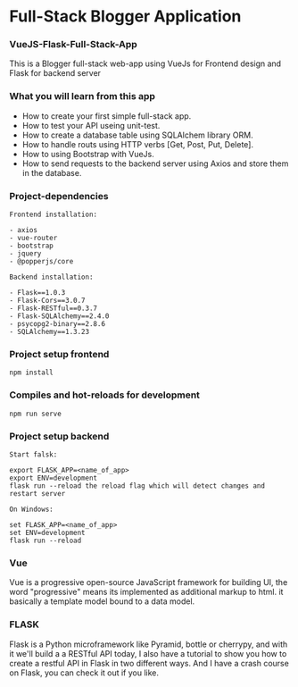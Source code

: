 # Full-Stack Blogger Application

### VueJS-Flask-Full-Stack-App 

This is a Blogger full-stack web-app using VueJs for Frontend design and Flask for backend server


### What you will learn from this app

- How to create your first simple full-stack app.
- How to test your API useing unit-test.
- How to create a database table using SQLAlchem library ORM.
- How to handle routs using HTTP verbs [Get, Post, Put, Delete].
- How to using Bootstrap with VueJs.
- How to send requests to the backend server using Axios and store them in the database.


### Project-dependencies
```
Frontend installation: 

- axios
- vue-router
- bootstrap 
- jquery
- @popperjs/core

Backend installation:

- Flask==1.0.3
- Flask-Cors==3.0.7
- Flask-RESTful==0.3.7
- Flask-SQLAlchemy==2.4.0
- psycopg2-binary==2.8.6
- SQLAlchemy==1.3.23

```

### Project setup frontend
```
npm install
```

### Compiles and hot-reloads for development
```
npm run serve
```

### Project setup backend
```
Start falsk:

export FLASK_APP=<name_of_app>
export ENV=development
flask run --reload the reload flag which will detect changes and restart server

On Windows:

set FLASK_APP=<name_of_app>
set ENV=development
flask run --reload

```



###   Vue

Vue is a progressive open-source JavaScript framework for building UI,
the word "progressive" means its implemented as additional markup to html. it basically a template model bound to a data model.

### FLASK

Flask is a Python microframework like Pyramid, bottle or cherrypy, and with it we'll build a a RESTful API today, I also have a tutorial to show you how to create a restful API in Flask in two different ways. And I have a crash course on Flask, you can check it out if you like.